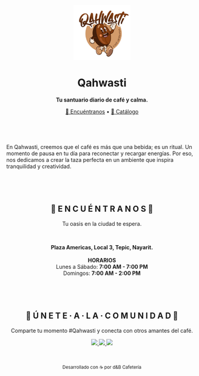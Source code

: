 <p align="center">
<img src="./imagenes/portada-color1.png" alt="Logo circular con grano de café" width="150">
</p>

<h1 align="center">Qahwasti</h1>

<p align="center">
<strong>Tu santuario diario de café y calma.</strong>
</p>

<p align="center">
<a href="https://github.com/your-username/your-repo#encuéntranos">📍 Encuéntranos</a> •
<a target="_blank" href="https://drive.google.com/file/d/1txO3qKr8d2ADbTj5svNoNvdnoHLCg5w_/view?usp=sharing">📜 Catálogo</a>
</p>

<p align="center">
<img src="" alt="" width="500">
</p>

<br>

En Qahwasti, creemos que el café es más que una bebida; es un ritual. Un momento de pausa en tu día para reconectar y recargar energías. Por eso, nos dedicamos a crear la taza perfecta en un ambiente que inspira tranquilidad y creatividad.

<br>

<p align="center">
<img src="" alt="" width="500">
</p>

<h2 align="center" id="encuéntranos">📍 E N C U É N T R A N O S 📍</h2>

<p align="center">
Tu oasis en la ciudad te espera.
</p>

<p align="center">
<img src="" alt="" width="600">
</p>

<p align="center">
<strong>Plaza Americas, Local 3, Tepic, Nayarit.</strong>
<br><br>
<strong>HORARIOS</strong><br>
Lunes a Sábado: <strong>7:00 AM - 7:00 PM</strong><br>
Domingos: <strong>7:00 AM - 2:00 PM</strong>
</p>

<br>

<p align="center">
<img src="" alt="" width="500">
</p>

<h2 align="center" id="únete-a-la-comunidad">💬 Ú N E T E · A · L A · C O M U N I D A D 💬</h2>

<p align="center">
Comparte tu momento #Qahwasti y conecta con otros amantes del café.
</p>

<p align="center">
<a href="https://instagram.com/aromamistico" target="_blank">
<img src="https://img.shields.io/badge/-Instagram-C13584?style=flat-square&logo=instagram&logoColor=white" />
</a>
<a href="https://www.tiktok.com/@aromamistico" target="_blank">
<img src="https://img.shields.io/badge/-TikTok-000000?style=flat-square&logo=tiktok&logoColor=white" />
</a>
<a href="mailto:hola@aromamistico.com">
<img src="https://img.shields.io/badge/-Email-D14836?style=flat-square&logo=gmail&logoColor=white" />
</a>
</p>

<br>
<p align="center">
<small>Desarrollado con ☕ por d&B Cafetería</small>
</p>